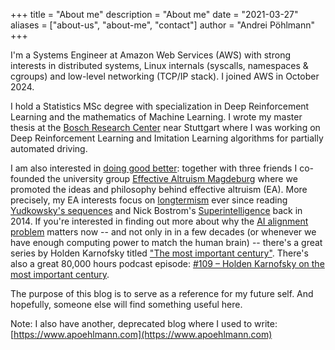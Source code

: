 +++
title = "About me"
description = "About me"
date = "2021-03-27"
aliases = ["about-us", "about-me", "contact"]
author = "Andrei Pöhlmann"
+++


I'm a Systems Engineer at Amazon Web Services (AWS) with strong interests in distributed systems, 
Linux internals (syscalls, namespaces & cgroups) and low-level networking (TCP/IP stack). I joined AWS in October 2024.

I hold a Statistics MSc degree with specialization in Deep Reinforcement Learning
and the mathematics of Machine Learning. I wrote my master thesis at the [Bosch
Research Center](https://www.bosch.de/en/our-company/bosch-in-germany/renningen/) 
near Stuttgart where I was working on Deep Reinforcement Learning and Imitation 
Learning algorithms for partially automated driving.

I am also interested in [doing good better](https://www.effectivealtruism.org/doing-good-better/): 
together with three friends I co-founded the university group [Effective Altruism Magdeburg](https://www.facebook.com/eamagdeburg/)
where we promoted the ideas and philosophy behind effective altruism (EA). More precisely, my EA interests focus on [longtermism](https://forum.effectivealtruism.org/tag/longtermism) ever
since reading [Yudkowsky's sequences](https://www.lesswrong.com/tag/sequences) and 
Nick Bostrom's [Superintelligence](https://en.wikipedia.org/wiki/Superintelligence:_Paths,_Dangers,_Strategies) 
back in 2014. If you're interested in finding out more about why the 
[AI alignment problem](https://www.lesswrong.com/posts/ZeE7EKHTFMBs8eMxn/clarifying-ai-alignment)
matters now -- and not only in in a few decades (or whenever we have enough computing power to match the human brain) -- 
there's a great series by Holden Karnofsky titled 
["The most important century"](https://www.cold-takes.com/roadmap-for-the-most-important-century-series/). There's also
a great 80,000 hours podcast episode: 
[#109 – Holden Karnofsky on the most important century](https://80000hours.org/podcast/episodes/holden-karnofsky-most-important-century/).


The purpose of this blog is to serve as a reference for my future self. And hopefully, someone else will find something useful here.

Note: I also have another, deprecated blog where I used to write: [https://www.apoehlmann.com](https://www.apoehlmann.com)
